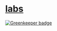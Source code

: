 # [labs](https://harp-labs.herokuapp.com/)

[![Greenkeeper badge](https://badges.greenkeeper.io/pschfr/labs.svg)](https://greenkeeper.io/)
